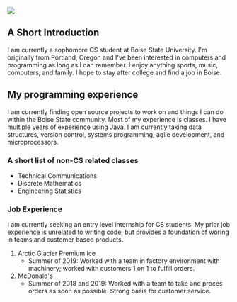 ![](https://www.facebook.com/BoiseStateCareerServices/photos/a.10162534454405511/10162534477555511/?type=3&theater)
## A Short Introduction

I am currently a sophomore CS student at Boise State University. I'm originally from Portland, Oregon and I've been interested in computers and programming as long as I can remember. I enjoy anything sports, music, computers, and family. I hope to stay after college and find a job in Boise. 

## My programming experience
I am currently finding open source projects to work on and things I can do within the Boise State community. Most of my experience is classes. I have multiple years of experience using Java. I am currently taking data structures, version control, systems programming, agile development, and microprocessors. 

###  A short list of non-CS related classes

- Technical Communications
- Discrete Mathematics
- Engineering Statistics

### Job Experience

I am currently seeking an entry level internship for CS students. My prior job experience is unrelated to writing code, but provides a foundation of woring in teams and customer based products.

1. Arctic Glacier Premium Ice
     * Summer of 2019: Worked with a team in factory environment with machinery; worked with customers 1 on 1 to fulfill orders.
2. McDonald's 
     * Summer of 2018 and 2019: Worked with a team to take and proces orders as soon as possible. Strong basis for customer service.
